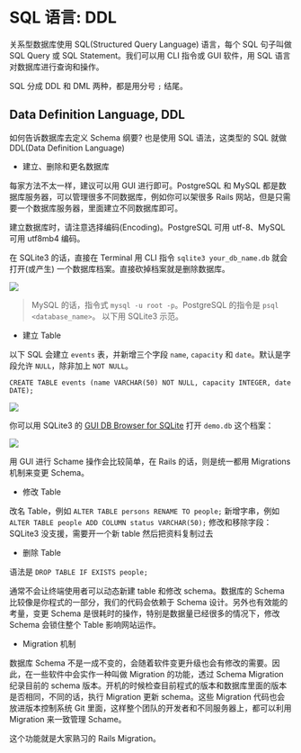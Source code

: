 # SQL 语言: DDL
关系型数据库使用 SQL(Structured Query Language) 语言，每个 SQL 句子叫做 SQL Query 或 SQL Statement。我们可以用 CLI 指令或 GUI 软件，用 SQL 语言对数据库进行查询和操作。

SQL 分成 DDL 和 DML 两种，都是用分号 `;` 结尾。

## Data Definition Language, DDL

如何告诉数据库去定义 Schema 纲要? 也是使用 SQL 语法，这类型的 SQL 就做 DDL(Data Definition Language)

* 建立、删除和更名数据库

每家方法不太一样，建议可以用 GUI 进行即可。PostgreSQL 和 MySQL 都是数据库服务器，可以管理很多不同数据库，例如你可以架很多 Rails 网站，但是只需要一个数据库服务器，里面建立不同数据库即可。

建立数据库时，请注意选择编码(Encoding)。PostgreSQL 可用 utf-8、MySQL 可用 utf8mb4 编码。

在 SQLite3 的话，直接在 Terminal 用 CLI 指令 `sqlite3 your_db_name.db` 就会打开(或产生)
一个数据库档案。直接砍掉档案就是删除数据库。

![](https://ws4.sinaimg.cn/large/006tNbRwgy1fgloz43jm6j30m108a0t8.jpg)

> MySQL 的话，指令式 `mysql -u root -p`。PostgreSQL 的指令是 `psql <database_name>`。
以下用 SQLite3 示范。

* 建立 Table

以下 SQL 会建立 `events` 表，并新增三个字段 `name`, `capacity` 和 `date`。默认是字段允许 `NULL`，除非加上 `NOT NULL`。

 `CREATE TABLE events (name VARCHAR(50) NOT NULL, capacity INTEGER, date DATE);`

![](https://ws1.sinaimg.cn/large/006tNbRwly1fglp0mxijaj30m107pmxt.jpg)

你可以用 SQLite3 的 [GUI DB Browser for SQLite](http://sqlitebrowser.org) 打开 `demo.db` 这个档案：

![](https://ws3.sinaimg.cn/large/006tNbRwly1fglp1f5zm5j30u00ic0uw.jpg)

用 GUI 进行 Schame 操作会比较简单，在 Rails 的话，则是统一都用 Migrations 机制来变更 Schema。

* 修改 Table

改名 Table，例如 `ALTER TABLE persons RENAME TO people;`
新增字串，例如 `ALTER TABLE people ADD COLUMN status VARCHAR(50);`
修改和移除字段：SQLite3 没支援，需要开一个新 table 然后把资料复制过去

* 删除 Table

语法是 `DROP TABLE IF EXISTS people;`

通常不会让终端使用者可以动态新建 table 和修改 schema。数据库的 Schema 比较像是你程式的一部分，我们的代码会依赖于 Schema 设计。另外也有效能的考量，变更 Schema 是很耗时的操作，特别是数据量已经很多的情况下，修改 Schema 会锁住整个 Table 影响网站运作。

* Migration 机制

数据库 Schema 不是一成不变的，会随着软件变更升级也会有修改的需要。因此，在一些软件中会实作一种叫做 Migration 的功能，透过 Schema Migration 纪录目前的 schema 版本。开机的时候检查目前程式的版本和数据库里面的版本是否相同，不同的话，执行 Migration 更新 schema。这些 Migration 代码也会放进版本控制系统 Git 里面，这样整个团队的开发者和不同服务器上，都可以利用 Migration 来一致管理 Schame。

这个功能就是大家熟习的 Rails Migration。

